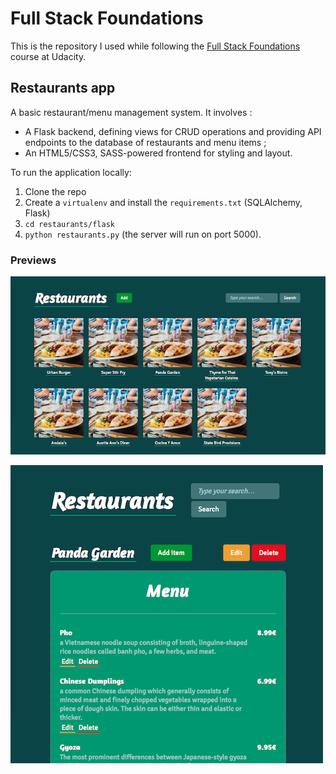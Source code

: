 # Full Stack Foundations

This is the repository I used while following the [Full Stack Foundations](https://classroom.udacity.com/courses/ud088/) course at Udacity.

## Restaurants app

A basic restaurant/menu management system. It involves :

- A Flask backend, defining views for CRUD operations and providing API endpoints to the database of restaurants and menu items ;
- An HTML5/CSS3, SASS-powered frontend for styling and layout.

To run the application locally:

1. Clone the repo
2. Create a `virtualenv` and install the `requirements.txt` (SQLAlchemy, Flask)
3. `cd restaurants/flask`
4. `python restaurants.py` (the server will run on port 5000).

### Previews

![Home page](media/app-home.png)

![Restaurant page](media/app-menu.png)
